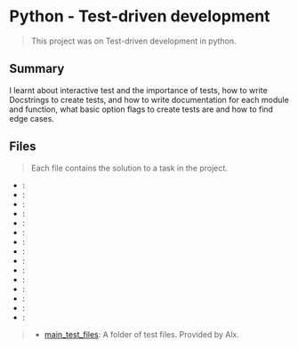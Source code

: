 # Python - Test-driven development

> This project was on Test-driven development in python.

## Summary

I learnt about interactive test and the importance of tests, how to write Docstrings to create tests, and how to write documentation for each module and function, what basic option flags to create tests are and how to find edge cases.

## Files

> Each file contains the solution to a task in the project.

- []():
- []():
- []():
- []():
- []():
- []():
- []():
- []():
- []():
- []():
- []():
- []():
- []():
- []():
- []():

> - [main_test_files](https://github.com/Ebube-Ochemba/alx-higher_level_programming/blob/master/0x07-python-test_driven_development/main_test_files): A folder of test files. Provided by Alx.
